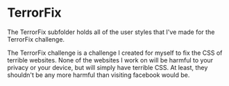 # TerrorFix
The TerrorFix subfolder holds all of the user styles that I've made for the TerrorFix challenge. 

The TerrorFix challenge is a challenge I created for myself to fix the CSS of terrible websites. None of the websites I work on will be harmful to your privacy or your device, but will simply have terrible CSS. At least, they shouldn't be any more harmful than visiting facebook would be.
